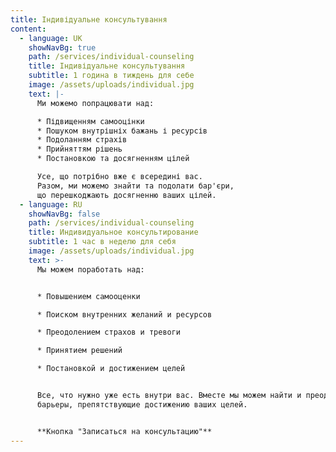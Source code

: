 ```yaml
---
title: Індивідуальне консультування
content:
  - language: UK
    showNavBg: true
    path: /services/individual-counseling
    title: Індивідуальне консультування
    subtitle: 1 година в тиждень для себе
    image: /assets/uploads/individual.jpg
    text: |-
      Ми можемо попрацювати над:

      * Підвищенням самооцінки
      * Пошуком внутрішніх бажань і ресурсів
      * Подоланням страхів
      * Прийняттям рішень​
      * Постановкою та досягненням цілей

      Усе, що потрібно вже є всередині вас.
      Разом, ми можемо знайти та подолати бар'єри,
      що перешкоджають досягненню ваших цілей.
  - language: RU
    showNavBg: false
    path: /services/individual-counseling
    title: Индивидуальное консультирование
    subtitle: 1 час в неделю для себя
    image: /assets/uploads/individual.jpg
    text: >-
      Мы можем поработать над:


      * Повышением самооценки

      * Поиском внутренних желаний и ресурсов

      * Преодолением страхов и тревоги

      * Принятием решений

      * Постановкой и достижением целей


      Все, что нужно уже есть внутри вас. Вместе мы можем найти и преодолеть
      барьеры, препятствующие достижению ваших целей.


      **Кнопка "Записаться на консультацию"**
---
```

